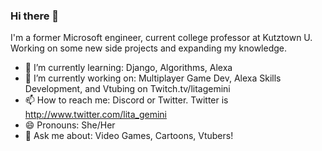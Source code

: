 ### Hi there 👋

I'm a former Microsoft engineer, current college professor at Kutztown U. Working on some new side projects and expanding my knowledge.


- 🌱 I’m currently learning: Django, Algorithms, Alexa
- 🔭 I’m currently working on: Multiplayer Game Dev, Alexa Skills Development, and Vtubing on Twitch.tv/litagemini 
- 📫 How to reach me: Discord or Twitter. Twitter is http://www.twitter.com/lita_gemini  
- 😄 Pronouns: She/Her  
- 💬 Ask me about: Video Games, Cartoons, Vtubers!


<!--
**AJLange/AJLange** is a ✨ _special_ ✨ repository because its `README.md` (this file) appears on your GitHub profile.

Here are some ideas to get you started:

- 
- 🌱 I’m currently learning ...
- 👯 I’m looking to collaborate on ...
- 🤔 I’m looking for help with ...
- 💬 Ask me about ...

-  ...
- ⚡ Fun fact: ...
-->
